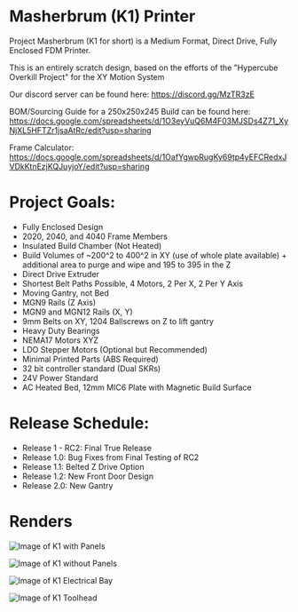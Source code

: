 # Masherbrum (K1) Printer

Project Masherbrum (K1 for short) is a Medium Format, Direct Drive, Fully Enclosed FDM Printer.

This is an entirely scratch design, based on the efforts of the "Hypercube Overkill Project" for the XY Motion System

Our discord server can be found here: https://discord.gg/MzTR3zE

BOM/Sourcing Guide for a 250x250x245 Build can be found here: https://docs.google.com/spreadsheets/d/1O3eyVuQ6M4F03MJSDs4Z71_XyNjXL5HFTZr1jsaAtRc/edit?usp=sharing

Frame Calculator: https://docs.google.com/spreadsheets/d/1OafYgwpRugKy69tp4yEFCRedxJVDkKtnEzjKQJuyjoY/edit?usp=sharing

# Project Goals:
- Fully Enclosed Design
- 2020, 2040, and 4040 Frame Members
- Insulated Build Chamber (Not Heated)
- Build Volumes of ~200^2 to 400^2 in XY (use of whole plate available) + additional area to purge and wipe and 195 to 395 in the Z
- Direct Drive Extruder
- Shortest Belt Paths Possible, 4 Motors, 2 Per X, 2 Per Y Axis
- Moving Gantry, not Bed
- MGN9 Rails (Z Axis)
- MGN9 and MGN12 Rails (X, Y)
- 9mm Belts on XY, 1204 Ballscrews on Z to lift gantry
- Heavy Duty Bearings
- NEMA17 Motors XYZ
- LDO Stepper Motors (Optional but Recommended)
- Minimal Printed Parts (ABS Required)
- 32 bit controller standard (Dual SKRs)
- 24V Power Standard
- AC Heated Bed, 12mm MIC6 Plate with Magnetic Build Surface

# Release Schedule:
 - Release 1 - RC2: Final True Release
 - Release 1.0: Bug Fixes from Final Testing of RC2
 - Release 1.1: Belted Z Drive Option
 - Release 1.2: New Front Door Design
 - Release 2.0: New Gantry

# Renders
 ![Image of K1 with Panels](https://raw.githubusercontent.com/Annex-Engineering/Masherbrum-K1/master/Images/K1_ISO_Lit.JPG?raw=true)
 
 ![Image of K1 without Panels](https://raw.githubusercontent.com/Annex-Engineering/Masherbrum-K1/master/Images/K1_ISO_No_Panels.JPG?raw=true)
 
 ![Image of K1 Electrical Bay](https://raw.githubusercontent.com/Annex-Engineering/Masherbrum-K1/master/Images/Electronics_Bay.JPG?raw=true)
 
 ![Image of K1 Toolhead](https://raw.githubusercontent.com/Annex-Engineering/Masherbrum-K1/master/Images/Toolhead.JPG?raw=true)
  
